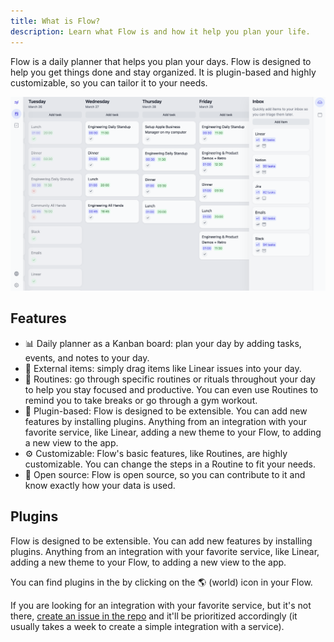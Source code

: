 ```yaml
---
title: What is Flow?
description: Learn what Flow is and how it help you plan your life.
---
```


Flow is a daily planner that helps you plan your days. Flow is designed to help you get things done and stay organized. It is plugin-based and highly customizable, so you can tailor it to your needs.

![Flow](../../../../assets/demo.png)

## Features

- 📊 Daily planner as a Kanban board: plan your day by adding tasks, events, and notes to your day.
- 🧾 External items: simply  drag items like Linear issues into your day.
- 📕 Routines: go through specific routines or rituals throughout your day to help you stay focused and productive. You can even use Routines to remind you to take breaks or go through a gym workout.
- 🧩 Plugin-based: Flow is designed to be extensible. You can add new features by installing plugins. Anything from an integration with your favorite service, like Linear, adding a new theme to your Flow, to adding a new view to the app.
- ⚙️ Customizable: Flow's basic features, like Routines, are highly customizable. You can change the steps in a Routine to fit your needs.
- 💯 Open source: Flow is open source, so you can contribute to it and know exactly how your data is used.

## Plugins

Flow is designed to be extensible. You can add new features by installing plugins. Anything from an integration with your favorite service, like Linear, adding a new theme to your Flow, to adding a new view to the app.

You can find plugins in the by clicking on the 🌎 (world) icon in your Flow.

If you are looking for an integration with your favorite service, but it's not there, [create an issue in the repo](https://github.com/richardguerre/flow/issues/new) and it'll be prioritized accordingly (it usually takes a week to create a simple integration with a service).
